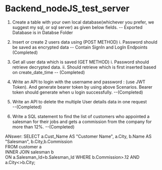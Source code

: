 # Backend_nodeJS_test_server

1. Create a table with your own local database(whichever you prefer, we suggest my sql, or sql server) as
given below fields. 
-- Exported Database is in Databse Folder

1. Insert or create 2 users data using (POST METHOD)
    i. Password should be saved as encrypted data
    -- Contain SignIn and LogIn Endpoints (Completed)
    
2. Get all user data which is saved (GET METHOD)
    i. Password should retrieve decrypted data.
    ii. Should retrieve which is first inserted based on create_date_time 
    -- (Completed)
    
3. Write an API to login with the username and password : (use JWT Token). And generate bearer token by using above
    Scenarios. Bearer token should generate when u login successfully.
    --(Completed)
    
4. Write an API to delete the multiple User details data in one request  
    --(Completed)
    
5. Write a SQL statement to find the list of customers who appointed a salesman for their jobs and gets a
commission from the company for more than 12%. 
    --(Completed)
    
ANswer: SELECT a.Cust_Name AS "Customer Name", 
        a.City, b.Name AS "Salesman", b.City,b.Commission  
        FROM customer a  
        INNER JOIN salesman b  
        ON a.Salesman_Id=b.Salesman_Id 
        WHERE b.Commission>.12 
        AND a.City<>b.City;
        
        
        
